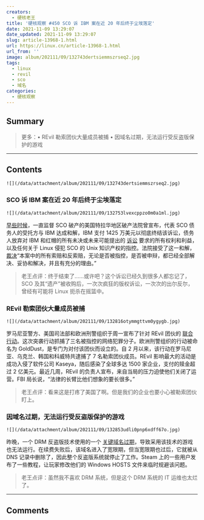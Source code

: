 ```yaml
---
creators:
  - 硬核老王
title: '硬核观察 #450 SCO 诉 IBM 案在近 20 年后终于尘埃落定'
date: 2021-11-09 13:29:07
date_updated: 2021-11-09 13:29:07
slug: article-13968-1.html
url: https://linux.cn/article-13968-1.html
url_from: ''
image: album/202111/09/132743dertsiemmszrseq2.jpg
tags:
  - linux
  - revil
  - sco
  - 域名
categories:
  - 硬核观察
---
```


## Summary

> 更多：• REvil 勒索团伙大量成员被捕 • 因域名过期，无法运行受反盗版保护的游戏

***

<!-- more -->

## Contents

`![](/data/attachment/album/202111/09/132743dertsiemmszrseq2.jpg)`

### SCO 诉 IBM 案在近 20 年后终于尘埃落定

`![](/data/attachment/album/202111/09/132753lvexcppzo0m0a1ml.jpg)`

[早些时候](https://www.zdnet.com/article/last-of-original-sco-v-ibm-linux-lawsuit-settled/)，一直监督 SCO 破产的美国特拉华地区破产法院曾宣布，代表 SCO 债务人的受托方与 IBM 达成和解，IBM 支付 1425 万美元以彻底终结该诉讼，债务人放弃对 IBM 和红帽的所有未决或未来可能提出的 [诉讼](https://practical-tech.com/2003/03/31/cyber-cynic-bye-bye-sco/) 要求的所有权利和利益，以及任何关于 Linux 侵犯 SCO 的 Unix 知识产权的指控。法院接受了这一和解，[裁决](https://www.scribd.com/document/538148598/IBM-1182)“本案中的所有索赔和反索赔，无论是否被指控，是否被申辩，都已经全部解决、妥协和解决，并且有充分的理由。”

> 
> 老王点评：终于结束了……或许吧？这个诉讼已经久到很多人都忘记了，SCO 及其“遗产”被收购后，一次次疯狂的版权诉讼，一次次的出尔反尔，曾经有可能将 Linux 扼杀在摇篮中。
> 
> 
> 

### REvil 勒索团伙大量成员被捕

`![](/data/attachment/album/202111/09/132816otymmgttvm0ygygb.jpg)`

罗马尼亚警方、美国司法部和欧洲刑警组织于周一宣布了针对 REvil 团伙的 [联合行动](https://www.bbc.com/news/technology-59215167)。这次突袭行动抓捕了三名被指控的网络犯罪分子。欧洲刑警组织的行动被命名为 GoldDust，是专门为对付该团伙而设立的。自 2 月以来，该行动在罗马尼亚、乌克兰、韩国和科威特共逮捕了 7 名勒索团伙成员。REvil 影响最大的活动是成功入侵了软件公司 Kaseya，随后感染了全球多达 1500 家企业，支付的赎金超过 2 亿美元。最近几周，REvil 的负责人宣布，来自当局的压力迫使他们关闭了运营。FBI 局长说，“法律的长臂比他们想象的要长很多。”

> 
> 老王点评：看来这是打疼了美国了啊。但是我们的企业也要小心被勒索团伙盯上。
> 
> 
> 

### 因域名过期，无法运行受反盗版保护的游戏

`![](/data/attachment/album/202111/09/132853udli0pnp6xdff67o.jpg)`

昨晚，一个 DRM 反盗版技术使用的一个 [关键域名过期](https://torrentfreak.com/denuvo-protected-games-rendered-unplayable-after-domain-expires-211108/)，导致采用该技术的游戏也无法运行。在续费失败后，该域名进入了宽限期，但当宽限期也过后，它就被从 DNS 记录中删除了，因此整个反盗版系统就停止了工作。Steam 上的一些用户发布了一些教程，让玩家修改他们的 Windows HOSTS 文件来临时规避该问题。

> 
> 老王点评：虽然我不喜欢 DRM 系统，但是这个 DRM 系统的 IT 运维也太烂了。
> 
> 
>

***

## Comments
